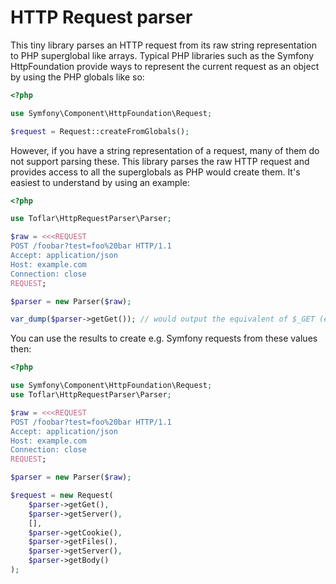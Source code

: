 # HTTP Request parser

This tiny library parses an HTTP request from its raw string representation to PHP superglobal like arrays.
Typical PHP libraries such as the Symfony HttpFoundation provide ways to represent the current request as an object
by using the PHP globals like so:

```php
<?php

use Symfony\Component\HttpFoundation\Request;

$request = Request::createFromGlobals();
```

However, if you have a string representation of a request, many of them do not support parsing these.
This library parses the raw HTTP request and provides access to all the superglobals as PHP would create them.
It's easiest to understand by using an example:

```php
<?php

use Toflar\HttpRequestParser\Parser;

$raw = <<<REQUEST
POST /foobar?test=foo%20bar HTTP/1.1
Accept: application/json
Host: example.com
Connection: close
REQUEST;

$parser = new Parser($raw);

var_dump($parser->getGet()); // would output the equivalent of $_GET (encoded as PHP would)
```

You can use the results to create e.g. Symfony requests from these values then:

```php
<?php

use Symfony\Component\HttpFoundation\Request;
use Toflar\HttpRequestParser\Parser;

$raw = <<<REQUEST
POST /foobar?test=foo%20bar HTTP/1.1
Accept: application/json
Host: example.com
Connection: close
REQUEST;

$parser = new Parser($raw);

$request = new Request(
    $parser->getGet(),
    $parser->getServer(),
    [],
    $parser->getCookie(),
    $parser->getFiles(),
    $parser->getServer(),
    $parser->getBody()
);
```
